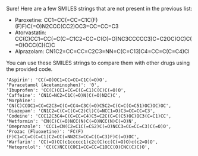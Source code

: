 Sure! Here are a few SMILES strings that are not present in the previous list:

- Paroxetine: CC1=CC(=CC=C1C(F)(F)F)C(=O)N2CCC(CC2)OC3=CC=CC=C3
- Atorvastatin: CC(C)CC1=CC(=C(C=C1C2=CC=C(C(=O)NC3CCCCC3)C=C2OC)OC)C(=O)OCC(C)(C)C
- Alprazolam: CN1C2=CC=CC=C2C3=NN=C(C=C13)C4=CC=C(C=C4)Cl

You can use these SMILES strings to compare them with other drugs using the provided code.

    'Aspirin': 'CC(=O)OC1=CC=CC=C1C(=O)O',
    'Paracetamol (Acetaminophen)': '0',
    'Ibuprofen': 'CC(C)CC1=CC=C(C=C1)C(C)C(=O)O',
    'Caffeine': 'CN1C=NC2=C1C(=O)N(C(=O)N2C)C',
    'Morphine': 'CN(C)CCOC1=CC=C2C3=C(C=CC4=C3C(=O)C5C2=C(C=C(C=C51)OC)OC)OC',
    'Diazepam': 'CN1C2=C(C=C(C=C2)Cl)C(=NCC1=O)C3=CC=CC=C3',
    'Codeine': 'CCC12C3C4=C(C=CC=C4)C5=C2C(C=C(C5)OC)OC3(C=C1)CC',
    'Metformin': 'CN(C)C(=O)NCC(N)C(=O)NCC(N)C(=O)N',
    'Omeprazole': 'CCC1=CN(C2=C1C(=CS2)C(=O)NCC3=CC=CC=C3)C(=O)O',
    'Prozac (Fluoxetine)': 'FC(F)(F)C1=CC=C(C=C1)C2=CC(=NN2C3=CC=C(C=C3)F)C(=O)OC',
    'Warfarin': 'CC(=O)CC(c1ccccc1)c2c(C)cc(C(=O)O)c(c2=O)O',
    'Metoprolol': 'CC(C)NCC(COC1=CC=CC=C1OCC(O)CNC(C)C)O',
   